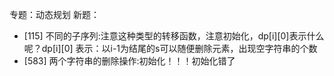 专题：动态规划
新题：
- [115] 不同的子序列:注意这种类型的转移函数，注意初始化，dp\[i]\[0]表示什么呢？dp\[i]\[0] 表示：以i-1为结尾的s可以随便删除元素，出现空字符串的个数
- [583] 两个字符串的删除操作:初始化！！！初始化错了